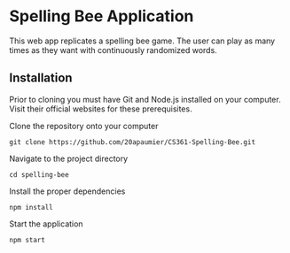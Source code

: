 # Spelling Bee Application
This web app replicates a spelling bee game. The user can play as many times as they want with continuously randomized words.

## Installation
Prior to cloning you must have Git and Node.js installed on your computer.
Visit their official websites for these prerequisites.

Clone the repository onto your computer
```
git clone https://github.com/20apaumier/CS361-Spelling-Bee.git
```
Navigate to the project directory
```
cd spelling-bee
```
Install the proper dependencies
```
npm install
```
Start the application
```
npm start
```
